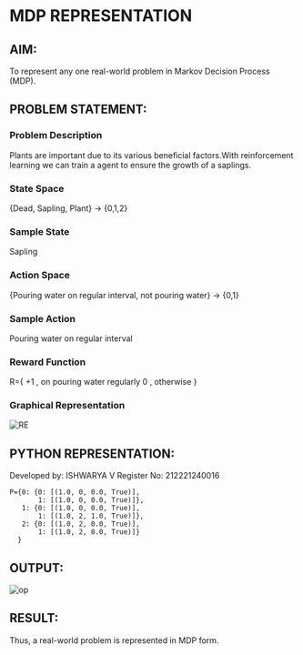 # MDP REPRESENTATION

## AIM:
To represent any one real-world problem in Markov Decision Process (MDP).

## PROBLEM STATEMENT:

### Problem Description
Plants are important due to its various beneficial factors.With reinforcement learning we can train a agent to ensure the growth of a saplings.

### State Space
{Dead, Sapling, Plant} -> {0,1,2}

### Sample State
Sapling

### Action Space
{Pouring water on regular interval, not pouring water} -> {0,1}

### Sample Action
Pouring water on regular interval

### Reward Function
R={ +1 , on pouring water regularly
     0 , otherwise
  }

### Graphical Representation
![RE](https://github.com/Ishu-Vasanth/mdp-representation/assets/94154614/5cf3cf79-695c-45e6-ab84-bf336bd692a1)

## PYTHON REPRESENTATION:
Developed by: ISHWARYA V
Register No: 212221240016

```
P={0: {0: [(1.0, 0, 0.0, True)],
       1: [(1.0, 0, 0.0, True)]},
   1: {0: [(1.0, 0, 0.0, True)],
       1: [(1.0, 2, 1.0, True)]},
   2: {0: [(1.0, 2, 0.0, True)],
       1: [(1.0, 2, 0.0, True)]}
  }
```

## OUTPUT:
![op](https://github.com/Ishu-Vasanth/mdp-representation/assets/94154614/285c8705-a3da-46bc-a3cb-34fa6383147a)

## RESULT:
Thus, a real-world problem is represented in MDP form.
